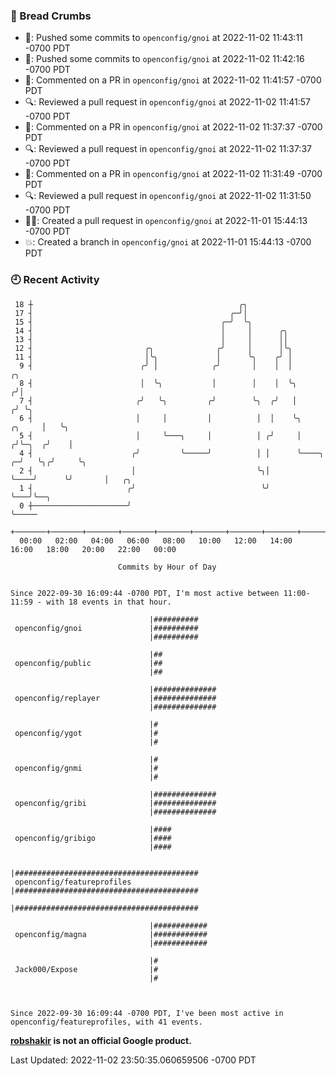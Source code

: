 ### 🍞 Bread Crumbs

 * 🚢: Pushed some commits to `openconfig/gnoi` at 2022-11-02 11:43:11 -0700 PDT
 * 🚢: Pushed some commits to `openconfig/gnoi` at 2022-11-02 11:42:16 -0700 PDT
 * 💬: Commented on a PR in  `openconfig/gnoi` at 2022-11-02 11:41:57 -0700 PDT
 * 🔍: Reviewed a pull request in  `openconfig/gnoi` at 2022-11-02 11:41:57 -0700 PDT
 * 💬: Commented on a PR in  `openconfig/gnoi` at 2022-11-02 11:37:37 -0700 PDT
 * 🔍: Reviewed a pull request in  `openconfig/gnoi` at 2022-11-02 11:37:37 -0700 PDT
 * 💬: Commented on a PR in  `openconfig/gnoi` at 2022-11-02 11:31:49 -0700 PDT
 * 🔍: Reviewed a pull request in  `openconfig/gnoi` at 2022-11-02 11:31:50 -0700 PDT
 * ✍🏼: Created a pull request in `openconfig/gnoi` at 2022-11-01 15:44:13 -0700 PDT
 * 💥: Created a branch in `openconfig/gnoi` at 2022-11-01 15:44:13 -0700 PDT

### 🕘 Recent Activity
```
 18 ┼                                              ╭╮
 17 ┤                                            ╭─╯│
 15 ┤                                          ╭─╯  ╰╮
 14 ┤                                          │     │      ╭╮
 13 ┤                                          │     │      ││
 12 ┤                         ╭╮              ╭╯     │      │╰╮
 11 ┤                         │╰╮             │      ╰╮    ╭╯ │
  9 ┤                        ╭╯ │            ╭╯       │    │  │                       ╭╮
  8 ┤                        │  ╰╮           │        │    │  ╰╮                     ╭╯│
  7 ┤                       ╭╯   ╰╮         ╭╯        ╰╮  ╭╯   │                    ╭╯ ╰╮
  6 ┤                       │     │         │          │  │    ╰╮            ╭╮     │   ╰╮
  5 ┤                       │     ╰───╮     │          │ ╭╯     │           ╭╯╰─╮  ╭╯    │
  4 ┤                      ╭╯         ╰─────╯          │ │      ╰────╮    ╭─╯   ╰╮╭╯     ╰╮
  2 ┤                      │                           ╰╮│           ╰────╯      ╰╯       │   ╭╮
  1 ┤                     ╭╯                            ╰╯                                ╰───╯╰──╮
  0 ┼─────────────────────╯                                                                       ╰─────
    +───────+───────+───────+───────+───────+───────+───────+───────+───────+───────+───────+───────+────
  00:00   02:00   04:00   06:00   08:00   10:00   12:00   14:00   16:00   18:00   20:00   22:00   00:00   

						Commits by Hour of Day


Since 2022-09-30 16:09:44 -0700 PDT, I'm most active between 11:00-11:59 - with 18 events in that hour.

```



```
                               |##########
 openconfig/gnoi               |##########
                               |##########

                               |##
 openconfig/public             |##
                               |##

                               |##############
 openconfig/replayer           |##############
                               |##############

                               |#
 openconfig/ygot               |#
                               |#

                               |#
 openconfig/gnmi               |#
                               |#

                               |##############
 openconfig/gribi              |##############
                               |##############

                               |####
 openconfig/gribigo            |####
                               |####

                               |#########################################
 openconfig/featureprofiles    |#########################################
                               |#########################################

                               |############
 openconfig/magna              |############
                               |############

                               |#
 Jack000/Expose                |#
                               |#



Since 2022-09-30 16:09:44 -0700 PDT, I've been most active in openconfig/featureprofiles, with 41 events.

```
**[robshakir](mailto:robjs@google.com) is not an official Google product.**  


Last Updated: 2022-11-02 23:50:35.060659506 -0700 PDT
